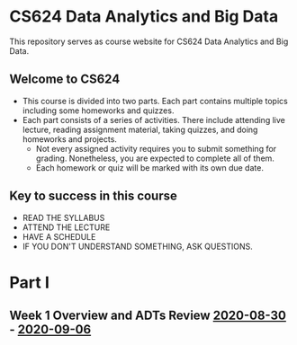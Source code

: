 # CS624 Data Analytics and Big Data

This repository serves as course website for CS624 Data Analytics and Big Data. 

## Welcome to CS624
 * This course is divided into two parts. Each part contains multiple topics including some homeworks and quizzes.
 * Each part consists of a series of activities. There include attending live lecture, reading assignment material, taking quizzes, and doing homeworks and projects.
    * Not every assigned activity requires you to submit something for grading. Nonetheless, you are expected to complete all of them. 
    * Each homework or quiz will be marked with its own due date. 
    
## Key to success in this course
 * READ THE SYLLABUS
 * ATTEND THE LECTURE
 * HAVE A SCHEDULE
 * IF YOU DON'T UNDERSTAND SOMETHING, ASK QUESTIONS.
 


# Part I 
## Week 1 Overview and ADTs Review [2020-08-30](date:) - [2020-09-06](enddate:)



